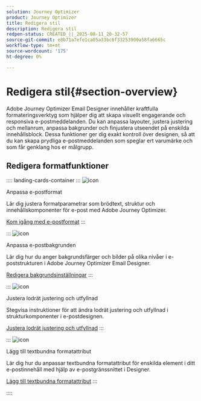 ```yaml
---
solution: Journey Optimizer
product: Journey Optimizer
title: Redigera stil
description: Redigera stil
redpen-status: CREATED_||_2025-08-11_20-32-57
source-git-commit: e8b71a7efe1ca05a33bc6f33253900a58fa6665c
workflow-type: tm+mt
source-wordcount: '175'
ht-degree: 0%

---
```



# Redigera stil{#section-overview}

Adobe Journey Optimizer Email Designer innehåller kraftfulla formateringsverktyg som hjälper dig att skapa visuellt engagerande och responsiva e-postmeddelanden. Du kan anpassa layouter, justera justering och mellanrum, anpassa bakgrunder och finjustera utseendet på enskilda innehållsblock. Dessa funktioner ger dig exakt kontroll över designen, så att du kan skapa prydliga e-postmeddelanden som speglar ert varumärke och som får genklang hos er målgrupp.

## Redigera formatfunktioner

:::: landing-cards-container
:::
![icon](https://cdn.experienceleague.adobe.com/icons/circle-play.svg)

Anpassa e-postformat

Lär dig justera formatparametrar som brödtext, struktur och innehållskomponenter för e-post med Adobe Journey Optimizer.

[Kom igång med e-postformat](../using/email/get-started-email-style.md)
:::

:::
![icon](https://cdn.experienceleague.adobe.com/icons/bullseye.svg)

Anpassa e-postbakgrunden

Lär dig hur du anger bakgrundsfärger och bilder på olika nivåer i e-poststrukturen i Adobe Journey Optimizer Email Designer.

[Redigera bakgrundsinställningar](../using/email/backgrounds.md)
:::

:::
![icon](https://cdn.experienceleague.adobe.com/icons/list-check.svg)

Justera lodrät justering och utfyllnad

Stegvisa instruktioner för att ändra lodrät justering och utfyllnad i strukturkomponenter i e-postdesignen.

[Justera lodrät justering och utfyllnad](../using/email/alignment-and-padding.md)
:::

:::
![icon](https://cdn.experienceleague.adobe.com/icons/code-branch.svg)

Lägg till textbundna formatattribut

Lär dig hur du anpassar textbundna formatattribut för enskilda element i ditt e-postinnehåll med hjälp av e-postgränssnittet i Designer.

[Lägg till textbundna formatattribut](../using/email/inline-styling.md)
:::

::::
